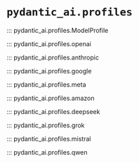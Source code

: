 # `pydantic_ai.profiles`

::: pydantic_ai.profiles.ModelProfile

::: pydantic_ai.profiles.openai

::: pydantic_ai.profiles.anthropic

::: pydantic_ai.profiles.google

::: pydantic_ai.profiles.meta

::: pydantic_ai.profiles.amazon

::: pydantic_ai.profiles.deepseek

::: pydantic_ai.profiles.grok

::: pydantic_ai.profiles.mistral

::: pydantic_ai.profiles.qwen
